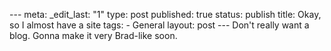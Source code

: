 --- meta: _edit_last: "1" type: post published: true status: publish title: Okay, so I almost have a site tags: - General layout: post --- Don't really want a blog. Gonna make it very Brad-like soon. 

